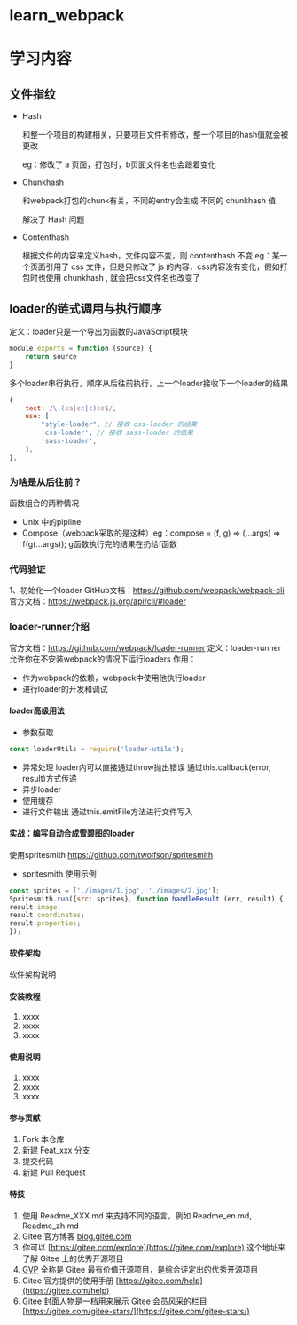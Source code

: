 # learn_webpack

# 学习内容
## 文件指纹
- Hash

    和整一个项目的构建相关，只要项目文件有修改，整一个项目的hash值就会被更改

    eg：修改了 a 页面，打包时，b页面文件名也会跟着变化
- Chunkhash

    和webpack打包的chunk有关，不同的entry会生成 不同的 chunkhash 值

    解决了 Hash 问题
- Contenthash

    根据文件的内容来定义hash，文件内容不变，则 contenthash 不变
    eg：某一个页面引用了 css 文件，但是只修改了 js 的内容，css内容没有变化，假如打包时也使用 chunkhash , 就会把css文件名也改变了

## loader的链式调用与执行顺序
定义：loader只是一个导出为函数的JavaScript模块
```javascript
module.exports = function (source) {
    return source
}
```
多个loader串行执行，顺序从后往前执行，上一个loader接收下一个loader的结果
```javascript
{
    test: /\.(sa|sc|c)ss$/,
    use: [
        "style-loader", // 接收 css-loader 的结果
        'css-loader', // 接收 sass-loader 的结果
        'sass-loader',
    ],
},
```

### 为啥是从后往前？
函数组合的两种情况
- Unix 中的pipline
- Compose（webpack采取的是这种）eg：compose = (f, g) => (...args) => f(g(...args)); g函数执行完的结果在扔给f函数
### 代码验证
1、初始化一个loader
GitHub文档：https://github.com/webpack/webpack-cli
官方文档：https://webpack.js.org/api/cli/#loader

### loader-runner介绍
官方文档：https://github.com/webpack/loader-runner
定义：loader-runner允许你在不安装webpack的情况下运行loaders
作用：
- 作为webpack的依赖，webpack中使用他执行loader
- 进行loader的开发和调试
#### loader高级用法
- 参数获取
```javascript
const loaderUtils = require('loader-utils');
```
- 异常处理
loader内可以直接通过throw抛出错误
通过this.callback(error, result)方式传递
- 异步loader
- 使用缓存
- 进行文件输出
通过this.emitFile方法进行文件写入

#### 实战：编写自动合成雪碧图的loader
使用spritesmith https://github.com/twolfson/spritesmith
- spritesmith 使用示例
```javascript
const sprites = ['./images/1.jpg', './images/2.jpg'];
Spritesmith.run({src: sprites}, function handleResult (err, result) {
result.image;
result.coordinates;
result.properties;
});
```


#### 软件架构
软件架构说明


#### 安装教程

1.  xxxx
2.  xxxx
3.  xxxx

#### 使用说明

1.  xxxx
2.  xxxx
3.  xxxx

#### 参与贡献

1.  Fork 本仓库
2.  新建 Feat_xxx 分支
3.  提交代码
4.  新建 Pull Request


#### 特技

1.  使用 Readme\_XXX.md 来支持不同的语言，例如 Readme\_en.md, Readme\_zh.md
2.  Gitee 官方博客 [blog.gitee.com](https://blog.gitee.com)
3.  你可以 [https://gitee.com/explore](https://gitee.com/explore) 这个地址来了解 Gitee 上的优秀开源项目
4.  [GVP](https://gitee.com/gvp) 全称是 Gitee 最有价值开源项目，是综合评定出的优秀开源项目
5.  Gitee 官方提供的使用手册 [https://gitee.com/help](https://gitee.com/help)
6.  Gitee 封面人物是一档用来展示 Gitee 会员风采的栏目 [https://gitee.com/gitee-stars/](https://gitee.com/gitee-stars/)
